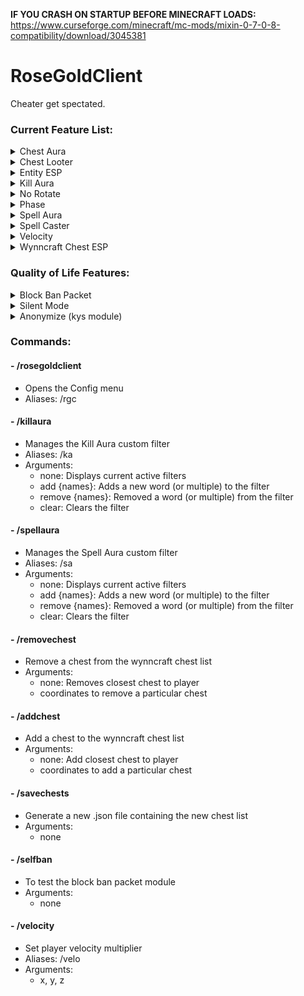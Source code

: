 **IF YOU CRASH ON STARTUP BEFORE MINECRAFT LOADS:**
https://www.curseforge.com/minecraft/mc-mods/mixin-0-7-0-8-compatibility/download/3045381

# RoseGoldClient
Cheater get spectated.

### Current Feature List:

<details><summary>Chest Aura</summary>
  
- Automatically opens nearby chests
- Configurable range
- Chest ESP
</details>

<details><summary>Chest Looter</summary>

- Loot items from chests
- Configurable speed
</details>

<details><summary>Entity ESP</summary>

- Highlight wynncraft entities
- 🌈 Colorful 🌈
- Nametag and distance
- Configurable range
</details>

<details><summary>Kill Aura</summary>
  
- Automatically attack nearby entities
- Configurable modes for each class
- Custom filter with /ka
- Toggle with keybind
</details>

<details><summary>No Rotate</summary>
  
- Prevent the server from setting your rotation
</details>

<details><summary>Phase</summary>
  
- Phase through walls
- Double sneak to descend one block
</details>

<details><summary>Spell Aura</summary>
  
- Automatically attack nearby entities
- Configurable modes for each class
- Custom filter with /sa
- Toggle with keybind
</details>

<details><summary>Spell Caster</summary>
  
- Set a keybind to cast spells automagically
</details>

<details><summary>Velocity</summary>
  
- Change player velocity multiplier
- Configurable with /velocity or in the GUI
</details>

<details><summary>Wynncraft Chest ESP</summary>
  
- Highlight common wynncraft chests used in loot runs
</details>

### Quality of Life Features:

<details><summary>Block Ban Packet</summary>
  
- Automatically block ban packets (working 100%)
</details>

<details><summary>Silent Mode</summary>
  
- Silence all chat messages sent by RGC
- Disable all ESPs
</details>

<details><summary>Anonymize (kys module)</summary>
  
- Remove all text on screen
  - Optional: Randomize text on screen instead of removing it (can be reversed using a vigenere cipher cracker, not 100% safe)
- Set all skins to steve
</details>

### Commands:
#### - /rosegoldclient
- Opens the Config menu
- Aliases: /rgc

#### - /killaura
- Manages the Kill Aura custom filter
- Aliases: /ka
- Arguments: 
  - none: Displays current active filters
  - add {names}: Adds a new word (or multiple) to the filter
  - remove {names}: Removed a word (or multiple) from the filter
  - clear: Clears the filter

#### - /spellaura
- Manages the Spell Aura custom filter
- Aliases: /sa
- Arguments: 
  - none: Displays current active filters
  - add {names}: Adds a new word (or multiple) to the filter
  - remove {names}: Removed a word (or multiple) from the filter
  - clear: Clears the filter

#### - /removechest
- Remove a chest from the wynncraft chest list
- Arguments: 
  - none: Removes closest chest to player
  - coordinates to remove a particular chest

#### - /addchest
- Add a chest to the wynncraft chest list
- Arguments: 
  - none: Add closest chest to player
  - coordinates to add a particular chest

#### - /savechests
- Generate a new .json file containing the new chest list
- Arguments: 
  - none

#### - /selfban
- To test the block ban packet module
- Arguments: 
  - none

#### - /velocity
- Set player velocity multiplier
- Aliases: /velo
- Arguments:
	- x, y, z
